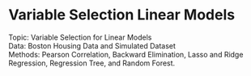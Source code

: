 # Variable Selection Linear Models
Topic: Variable Selection for Linear Models \
Data: Boston Housing Data and Simulated Dataset \
Methods: Pearson Correlation, Backward Elimination, Lasso and Ridge Regression, Regression Tree, and Random Forest.
